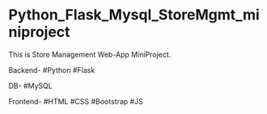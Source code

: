 # Python_Flask_Mysql_StoreMgmt_miniproject
This is Store Management Web-App MiniProject.

Backend- 
#Python
#Flask

DB-
#MySQL 

Frontend-
#HTML #CSS #Bootstrap
#JS
